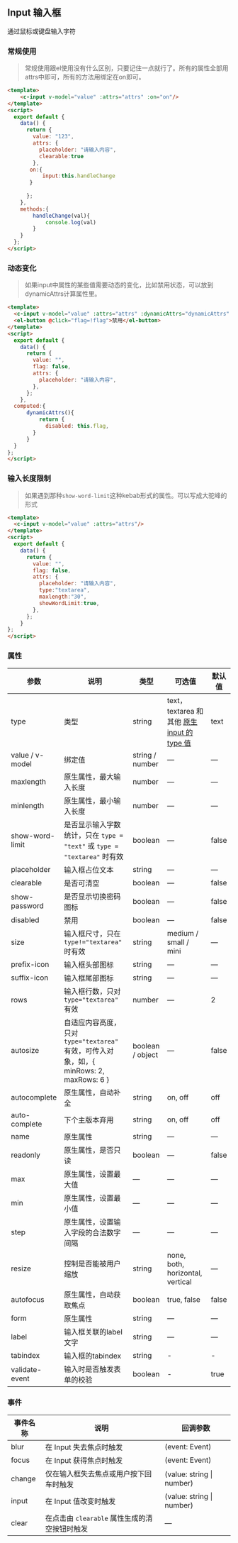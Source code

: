 ## Input 输入框

通过鼠标或键盘输入字符

### 常规使用
> 常规使用跟el使用没有什么区别，只要记住一点就行了。所有的属性全部用attrs中即可，所有的方法用绑定在on即可。
> 
````html demo:vue
<template>
    <c-input v-model="value" :attrs="attrs" :on="on"/>
</template>
<script>
  export default {
    data() {
      return {
        value: "123",
        attrs: {
          placeholder: "请输入内容",
          clearable:true
        },
       on:{
           input:this.handleChange
       }
        
      };
    },
    methods:{
        handleChange(val){
            console.log(val)
        }
    }
  };
</script>
````

### 动态变化
> 如果input中属性的某些值需要动态的变化，比如禁用状态，可以放到dynamicAttrs计算属性里。

````html demo:vue
<template>
  <c-input v-model="value" :attrs="attrs" :dynamicAttrs="dynamicAttrs" />
  <el-button @click="flag=!flag">禁用</el-button>
</template>
<script>
  export default {
    data() {
      return {
        value: "",
        flag: false,
        attrs: {
          placeholder: "请输入内容",
        },
      };
    },
  computed:{
      dynamicAttrs(){
          return {
            disabled: this.flag,
        }
      }
  }
};
</script>
````
### 输入长度限制
> 如果遇到那种`show-word-limit`这种kebab形式的属性。可以写成大驼峰的形式

````html demo:vue
<template>
  <c-input v-model="value" :attrs="attrs"/>
</template>
<script>
  export default {
    data() {
      return {
        value: "",
        flag: false,
        attrs: {
          placeholder: "请输入内容",
          type:"textarea",
          maxlength:"30",
          showWordLimit:true,
        },
      };
    }
};
</script>
````


### 属性

| 参数          | 说明            | 类型            | 可选值                 | 默认值   |
|-------------  |---------------- |---------------- |---------------------- |-------- |
| type         | 类型   | string  | text，textarea 和其他 [原生 input 的 type 值](https://developer.mozilla.org/en-US/docs/Web/HTML/Element/input#Form_%3Cinput%3E_types) | text |
| value / v-model | 绑定值           | string / number  | — | — |
| maxlength     | 原生属性，最大输入长度      | number          |  —  | — |
| minlength     | 原生属性，最小输入长度      | number          | — | — |
| show-word-limit | 是否显示输入字数统计，只在 `type = "text"` 或 `type = "textarea"` 时有效 | boolean    |  —  | false |
| placeholder   | 输入框占位文本    | string          | — | — |
| clearable     | 是否可清空        | boolean         | — | false |
| show-password | 是否显示切换密码图标| boolean         | — | false |
| disabled      | 禁用            | boolean         | — | false   |
| size          | 输入框尺寸，只在 `type!="textarea"` 时有效      | string          | medium / small / mini  | — |
| prefix-icon   | 输入框头部图标    | string          | — | — |
| suffix-icon   | 输入框尾部图标    | string          | — | — |
| rows          | 输入框行数，只对 `type="textarea"` 有效  |  number | — |  2   |
| autosize      | 自适应内容高度，只对 `type="textarea"` 有效，可传入对象，如，{ minRows: 2, maxRows: 6 }  |  boolean / object | — |  false   |
| autocomplete | 原生属性，自动补全 | string | on, off | off |
| auto-complete | 下个主版本弃用 | string | on, off | off |
| name | 原生属性 | string | — | — |
| readonly | 原生属性，是否只读 | boolean | — | false |
| max | 原生属性，设置最大值 | — | — | — |
| min | 原生属性，设置最小值 | — | — | — |
| step | 原生属性，设置输入字段的合法数字间隔 | — | — | — |
| resize | 控制是否能被用户缩放 | string | none, both, horizontal, vertical | — |
| autofocus | 原生属性，自动获取焦点 | boolean | true, false | false |
| form | 原生属性 | string | — | — |
| label | 输入框关联的label文字 | string | — | — |
| tabindex | 输入框的tabindex | string | - | - |
| validate-event | 输入时是否触发表单的校验 | boolean | - | true |

### 事件
| 事件名称 | 说明 | 回调参数 |
|---------|--------|---------|
| blur | 在 Input 失去焦点时触发 | (event: Event) |
| focus | 在 Input 获得焦点时触发 | (event: Event) |
| change | 仅在输入框失去焦点或用户按下回车时触发 | (value: string \| number) |
| input | 在 Input 值改变时触发 | (value: string \| number) |
| clear | 在点击由 `clearable` 属性生成的清空按钮时触发 | — |

